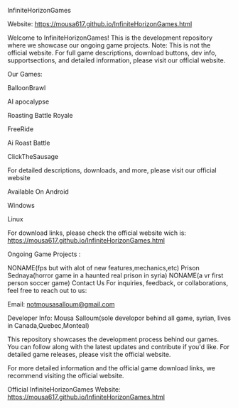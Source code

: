 InfiniteHorizonGames

Website:  https://mousa617.github.io/InfiniteHorizonGames.html

Welcome to InfiniteHorizonGames! This is the development repository where we showcase our ongoing game projects. Note: This is not the official website. For full game descriptions, download buttons, dev info, supportsections, and detailed information, please visit our official website.

Our Games:

BalloonBrawl

AI apocalypse

Roasting Battle Royale

FreeRide

Ai Roast Battle

ClickTheSausage


For detailed descriptions, downloads, and more, please visit our official website

Available On
Android

Windows

Linux

For download links, please check the official website wich is: https://mousa617.github.io/InfiniteHorizonGames.html

Ongoing Game Projects :

NONAME(fps but with alot of new features,mechanics,etc)
Prison Sednaya(horror game in a haunted real prison in syria)
NONAME(a vr first person soccer game)
Contact Us
For inquiries, feedback, or collaborations, feel free to reach out to us:

Email: notmousasalloum@gmail.com


Developer Info:
Mousa Salloum(sole developor behind all game, syrian, lives in Canada,Quebec,Monteal)

This repository showcases the development process behind our games. You can follow along with the latest updates and contribute if you'd like. For detailed game releases, please visit the official website.

For more detailed information and the official game download links, we recommend visiting the official website.

Official InfiniteHorizonGames Website:  https://mousa617.github.io/InfiniteHorizonGames.html

